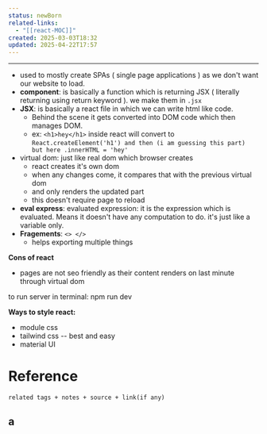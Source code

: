 ```yaml
---
status: newBorn
related-links:
  - "[[react-MOC]]"
created: 2025-03-03T18:32
updated: 2025-04-22T17:57
---
```

---

- used to mostly create SPAs ( single page applications ) as we don't want our website to load.
- **component**: is basically a function which is returning JSX ( literally returning using return keyword ). we make them in `.jsx`
- **JSX**: is basically a react file in which we can write html like code. 
	- Behind the scene it gets converted into DOM code which then manages DOM.
	- ex: `<h1>hey</h1>` inside react will convert to `React.createElement('h1') and then (i am guessing this part) but here .innerHTML = 'hey'`
- virtual dom: just like real dom which browser creates
	- react creates it's own dom
	- when any changes come, it compares that with the previous virtual dom
	- and only renders the updated part
	- this doesn't require page to reload
- **eval express**: evaluated expression: it is the expression which is evaluated. Means it doesn't have any computation to do. it's just like a variable only.
- **Fragements**: `<> </>`
	- helps exporting multiple things

**Cons of react**
- pages are not seo friendly as their content renders on last minute through virtual dom


to run server in terminal: npm run dev

**Ways to style react:**
- module css
- tailwind css -- best and easy
- material UI

# Reference
`related tags + notes + source + link(if any)`
 
a
- 